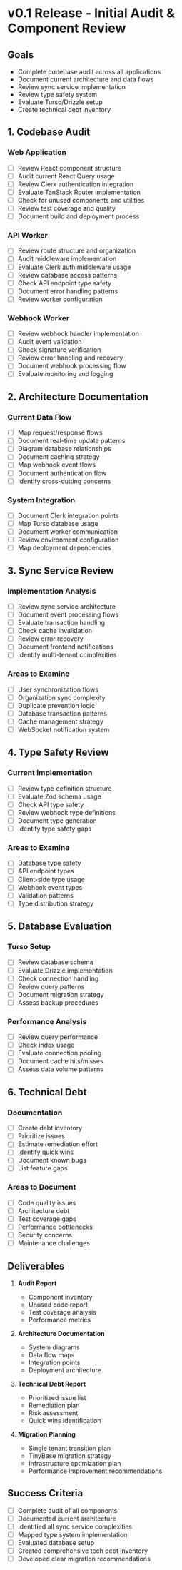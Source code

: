 # v0.1 Release - Initial Audit & Component Review

## Goals
- Complete codebase audit across all applications
- Document current architecture and data flows
- Review sync service implementation
- Review type safety system
- Evaluate Turso/Drizzle setup
- Create technical debt inventory

## 1. Codebase Audit

### Web Application
- [ ] Review React component structure
- [ ] Audit current React Query usage
- [ ] Review Clerk authentication integration
- [ ] Evaluate TanStack Router implementation
- [ ] Check for unused components and utilities
- [ ] Review test coverage and quality
- [ ] Document build and deployment process

### API Worker
- [ ] Review route structure and organization
- [ ] Audit middleware implementation
- [ ] Evaluate Clerk auth middleware usage
- [ ] Review database access patterns
- [ ] Check API endpoint type safety
- [ ] Document error handling patterns
- [ ] Review worker configuration

### Webhook Worker
- [ ] Review webhook handler implementation
- [ ] Audit event validation
- [ ] Check signature verification
- [ ] Review error handling and recovery
- [ ] Document webhook processing flow
- [ ] Evaluate monitoring and logging

## 2. Architecture Documentation

### Current Data Flow
- [ ] Map request/response flows
- [ ] Document real-time update patterns
- [ ] Diagram database relationships
- [ ] Document caching strategy
- [ ] Map webhook event flows
- [ ] Document authentication flow
- [ ] Identify cross-cutting concerns

### System Integration
- [ ] Document Clerk integration points
- [ ] Map Turso database usage
- [ ] Document worker communication
- [ ] Review environment configuration
- [ ] Map deployment dependencies

## 3. Sync Service Review

### Implementation Analysis
- [ ] Review sync service architecture
- [ ] Document event processing flows
- [ ] Evaluate transaction handling
- [ ] Check cache invalidation
- [ ] Review error recovery
- [ ] Document frontend notifications
- [ ] Identify multi-tenant complexities

### Areas to Examine
- [ ] User synchronization flows
- [ ] Organization sync complexity
- [ ] Duplicate prevention logic
- [ ] Database transaction patterns
- [ ] Cache management strategy
- [ ] WebSocket notification system

## 4. Type Safety Review

### Current Implementation
- [ ] Review type definition structure
- [ ] Evaluate Zod schema usage
- [ ] Check API type safety
- [ ] Review webhook type definitions
- [ ] Document type generation
- [ ] Identify type safety gaps

### Areas to Examine
- [ ] Database type safety
- [ ] API endpoint types
- [ ] Client-side type usage
- [ ] Webhook event types
- [ ] Validation patterns
- [ ] Type distribution strategy

## 5. Database Evaluation

### Turso Setup
- [ ] Review database schema
- [ ] Evaluate Drizzle implementation
- [ ] Check connection handling
- [ ] Review query patterns
- [ ] Document migration strategy
- [ ] Assess backup procedures

### Performance Analysis
- [ ] Review query performance
- [ ] Check index usage
- [ ] Evaluate connection pooling
- [ ] Document cache hits/misses
- [ ] Assess data volume patterns

## 6. Technical Debt

### Documentation
- [ ] Create debt inventory
- [ ] Prioritize issues
- [ ] Estimate remediation effort
- [ ] Identify quick wins
- [ ] Document known bugs
- [ ] List feature gaps

### Areas to Document
- [ ] Code quality issues
- [ ] Architecture debt
- [ ] Test coverage gaps
- [ ] Performance bottlenecks
- [ ] Security concerns
- [ ] Maintenance challenges

## Deliverables

1. **Audit Report**
   - Component inventory
   - Unused code report
   - Test coverage analysis
   - Performance metrics

2. **Architecture Documentation**
   - System diagrams
   - Data flow maps
   - Integration points
   - Deployment architecture

3. **Technical Debt Report**
   - Prioritized issue list
   - Remediation plan
   - Risk assessment
   - Quick wins identification

4. **Migration Planning**
   - Single tenant transition plan
   - TinyBase migration strategy
   - Infrastructure optimization plan
   - Performance improvement recommendations

## Success Criteria

- [ ] Complete audit of all components
- [ ] Documented current architecture
- [ ] Identified all sync service complexities
- [ ] Mapped type system implementation
- [ ] Evaluated database setup
- [ ] Created comprehensive tech debt inventory
- [ ] Developed clear migration recommendations 